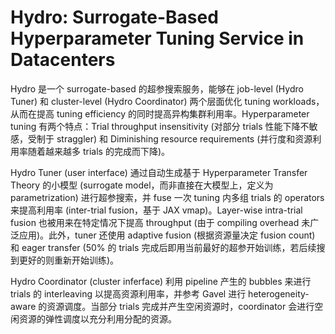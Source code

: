# Hydro: Surrogate-Based Hyperparameter Tuning Service in Datacenters

Hydro 是一个 surrogate-based 的超参搜索服务，能够在 job-level (Hydro Tuner) 和 cluster-level (Hydro Coordinator) 两个层面优化 tuning workloads，从而在提高 tuning efficiency 的同时提高异构集群利用率。Hyperparameter tuning 有两个特点：Trial throughput insensitivity (对部分 trials 性能下降不敏感，受制于 straggler) 和 Diminishing resource requirements (并行度和资源利用率随着越来越多 trials 的完成而下降)。

Hydro Tuner (user interface) 通过自动生成基于 Hyperparameter Transfer Theory 的小模型 (surrogate model，而非直接在大模型上，定义为 parametrization) 进行超参搜索，并 fuse 一次 tuning 内多组 trials 的 operators 来提高利用率 (inter-trial fusion，基于 JAX vmap)。Layer-wise intra-trial fusion 也被用来在特定情况下提高 throughput (由于 compiling overhead 未广泛应用)。此外，tuner 还使用 adaptive fusion (根据资源量决定 fusion count) 和 eager transfer (50% 的 trials 完成后即用当前最好的超参开始训练，若后续搜到更好的则重新开始训练)。

Hydro Coordinator (cluster inferface) 利用 pipeline 产生的 bubbles 来进行 trials 的 interleaving 以提高资源利用率，并参考 Gavel 进行 heterogeneity-aware 的资源调度。当部分 trials 完成并产生空闲资源时，coordinator 会进行空闲资源的弹性调度以充分利用分配的资源。

